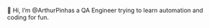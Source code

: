  👋 Hi, I’m @ArthurPinhas a QA Engineer trying to learn automation and coding for fun.

<!---
ArthurPinhas/ArthurPinhas is a ✨ special ✨ repository because its `README.md` (this file) appears on your GitHub profile.
You can click the Preview link to take a look at your changes.
--->
